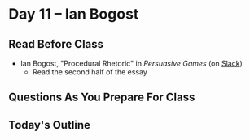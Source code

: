 # Day 11 – Ian Bogost

## Read Before Class

* Ian Bogost, "Procedural Rhetoric" in *Persuasive Games* (on [Slack](https://engl460.slack.com/files))
	* Read the second half of the essay

## Questions As You Prepare For Class
	
## Today's Outline